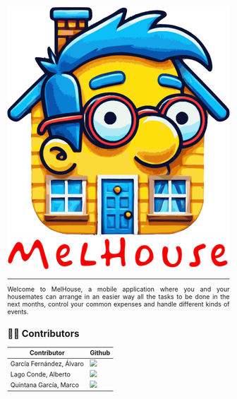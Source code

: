 <div align="center">
	<img src="./media/logo.png" alt="MelHouse logo" />
	<img src="./media/title.png" alt="MelHouse title" />
</div>

---
<p align="justify">Welcome to MelHouse, a mobile application where you and your
housemates can arrange in an easier way all the tasks to be done in the next months,
control your common expenses and handle different kinds of events.</p>

## 👨‍💻 Contributors

<table align="center">
    <thead>
        <tr>
            <th>Contributor</th>
            <th>Github</th>
        </tr>
    </thead>
    <tbody>
        <tr>
            <td>García Fernández, Álvaro</td>
            <td><a href="https://github.com/algarfer"><img src="https://img.shields.io/badge/algarfer-Álvaro García-red"></a></td>
        </tr>
        <tr>
            <td>Lago Conde, Alberto</td>
            <td><a href="https://github.com/alagoconde"><img src="https://img.shields.io/badge/alagoconde-Alberto Lago-blue"></a></td>
        </tr>
        <tr>
            <td>Quintana García, Marco</td>
            <td><a href="https://github.com/marco-qg"><img src="https://img.shields.io/badge/marcoqg-Marco Quintana-yellow"></a></td>
        </tr>
    </tbody>
</table>

